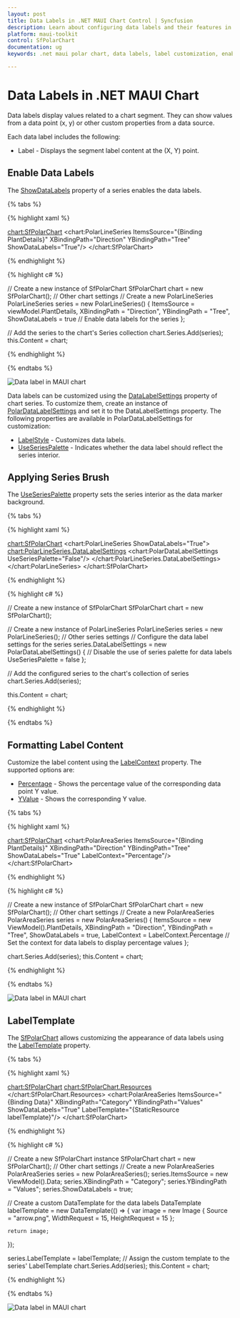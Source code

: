 ```yaml
---
layout: post
title: Data Labels in .NET MAUI Chart Control | Syncfusion
description: Learn about configuring data labels and their features in Syncfusion® .NET MAUI Chart (SfPolarChart).
platform: maui-toolkit
control: SfPolarChart
documentation: ug
keywords: .net maui polar chart, data labels, label customization, enabling data labels, series brush application, label formatting, label template, maui toolkit

---
```


# Data Labels in .NET MAUI Chart

Data labels display values related to a chart segment. They can show values from a data point (x, y) or other custom properties from a data source.

Each data label includes the following:

* Label - Displays the segment label content at the (X, Y) point.

## Enable Data Labels 

The [ShowDataLabels](https://help.syncfusion.com/cr/maui-toolkit/Syncfusion.Maui.Toolkit.Charts.ChartSeries.html#Syncfusion_Maui_Toolkit_Charts_ChartSeries_ShowDataLabels) property of a series enables the data labels.

{% tabs %}

{% highlight xaml %}

<chart:SfPolarChart>
    <!-- Other chart settings -->
    <chart:PolarLineSeries ItemsSource="{Binding PlantDetails}" 
                           XBindingPath="Direction" 
                           YBindingPath="Tree"
                           ShowDataLabels="True"/>
</chart:SfPolarChart>

{% endhighlight %}

{% highlight c# %}

// Create a new instance of SfPolarChart
SfPolarChart chart = new SfPolarChart();
// Other chart settings
// Create a new PolarLineSeries
PolarLineSeries series = new PolarLineSeries()
{
    ItemsSource = viewModel.PlantDetails,
    XBindingPath = "Direction",
    YBindingPath = "Tree",
    ShowDataLabels = true // Enable data labels for the series
};

// Add the series to the chart's Series collection
chart.Series.Add(series);
this.Content = chart;

{% endhighlight %}

{% endtabs %}

![Data label in MAUI chart](DataLabel_images/MAUI_polar_line_datalabel.png)

Data labels can be customized using the [DataLabelSettings](https://help.syncfusion.com/cr/maui-toolkit/Syncfusion.Maui.Toolkit.Charts.PolarSeries.html#Syncfusion_Maui_Toolkit_Charts_PolarSeries_DataLabelSettings) property of chart series. To customize them, create an instance of [PolarDataLabelSettings](https://help.syncfusion.com/cr/maui-toolkit/Syncfusion.Maui.Toolkit.Charts.PolarDataLabelSettings.html) and set it to the DataLabelSettings property. The following properties are available in PolarDataLabelSettings for customization:

* [LabelStyle](https://help.syncfusion.com/cr/maui-toolkit/Syncfusion.Maui.Toolkit.Charts.ChartDataLabelSettings.html#Syncfusion_Maui_Toolkit_Charts_ChartDataLabelSettings_LabelStyle) - Customizes data labels.
* [UseSeriesPalette](https://help.syncfusion.com/cr/maui-toolkit/Syncfusion.Maui.Toolkit.Charts.ChartDataLabelSettings.html#Syncfusion_Maui_Toolkit_Charts_ChartDataLabelSettings_UseSeriesPalette) - Indicates whether the data label should reflect the series interior.

## Applying Series Brush

The [UseSeriesPalette](https://help.syncfusion.com/cr/maui-toolkit/Syncfusion.Maui.Toolkit.Charts.ChartDataLabelSettings.html#Syncfusion_Maui_Toolkit_Charts_ChartDataLabelSettings_UseSeriesPalette) property sets the series interior as the data marker background.

{% tabs %}

{% highlight xaml %}

<chart:SfPolarChart>
    <!-- Other chart settings -->
    <chart:PolarLineSeries ShowDataLabels="True">
        <chart:PolarLineSeries.DataLabelSettings>
            <chart:PolarDataLabelSettings UseSeriesPalette="False"/>
        </chart:PolarLineSeries.DataLabelSettings>
    </chart:PolarLineSeries>
</chart:SfPolarChart>

{% endhighlight %}

{% highlight c# %}

// Create a new instance of SfPolarChart
SfPolarChart chart = new SfPolarChart();

// Create a new instance of PolarLineSeries
PolarLineSeries series = new PolarLineSeries();
// Other series settings
// Configure the data label settings for the series
series.DataLabelSettings = new PolarDataLabelSettings()
{
    // Disable the use of series palette for data labels
    UseSeriesPalette = false
};

// Add the configured series to the chart's collection of series
chart.Series.Add(series);

this.Content = chart;

{% endhighlight %}

{% endtabs %}

## Formatting Label Content

Customize the label content using the [LabelContext](https://help.syncfusion.com/cr/maui-toolkit/Syncfusion.Maui.Toolkit.Charts.LabelContext.html) property. The supported options are:

* [Percentage](https://help.syncfusion.com/cr/maui-toolkit/Syncfusion.Maui.Toolkit.Charts.LabelContext.html#Syncfusion_Maui_Toolkit_Charts_LabelContext_Percentage) - Shows the percentage value of the corresponding data point Y value.
* [YValue](https://help.syncfusion.com/cr/maui-toolkit/Syncfusion.Maui.Toolkit.Charts.LabelContext.html#Syncfusion_Maui_Toolkit_Charts_LabelContext_YValue) - Shows the corresponding Y value.

{% tabs %}

{% highlight xaml %}

<chart:SfPolarChart>
    <!-- Other chart settings -->
    <chart:PolarAreaSeries ItemsSource="{Binding PlantDetails}" 
                           XBindingPath="Direction" 
                           YBindingPath="Tree"
                           ShowDataLabels="True" 
                           LabelContext="Percentage"/>
</chart:SfPolarChart>

{% endhighlight %}

{% highlight c# %}

// Create a new instance of SfPolarChart
SfPolarChart chart = new SfPolarChart();
// Other chart settings
// Create a new PolarAreaSeries
PolarAreaSeries series = new PolarAreaSeries()
{
    ItemsSource = new ViewModel().PlantDetails,
    XBindingPath = "Direction",
    YBindingPath = "Tree",
    ShowDataLabels = true,
    LabelContext = LabelContext.Percentage // Set the context for data labels to display percentage values
};

chart.Series.Add(series);
this.Content = chart;

{% endhighlight %}

{% endtabs %}

![Data label in MAUI chart](DataLabel_images/MAUI_polar_datalabel_context.png)

## LabelTemplate

The [SfPolarChart](https://help.syncfusion.com/cr/maui-toolkit/Syncfusion.Maui.Toolkit.Charts.SfPolarChart.html) allows customizing the appearance of data labels using the [LabelTemplate](https://help.syncfusion.com/cr/maui-toolkit/Syncfusion.Maui.Toolkit.Charts.ChartSeries.html#Syncfusion_Maui_Toolkit_Charts_ChartSeries_LabelTemplate) property.

{% tabs %}

{% highlight xaml %}

<chart:SfPolarChart>
    <chart:SfPolarChart.Resources>
        <DataTemplate x:Key="labelTemplate">
            <HorizontalStackLayout Spacing="5">
                <Label Text="{Binding Item.Values}" VerticalOptions="Center" FontSize="15"/>
                <Image Source="arrow.png" WidthRequest="15" HeightRequest="15"/>
            </HorizontalStackLayout>
        </DataTemplate>
    </chart:SfPolarChart.Resources>
    <!-- Other chart settings -->
    <chart:PolarAreaSeries ItemsSource="{Binding Data}" XBindingPath="Category" YBindingPath="Values"
                           ShowDataLabels="True" LabelTemplate="{StaticResource labelTemplate}"/>
</chart:SfPolarChart>

{% endhighlight %}

{% highlight c# %}

// Create a new SfPolarChart instance
SfPolarChart chart = new SfPolarChart();
// Other chart settings
// Create a new PolarAreaSeries
PolarAreaSeries series = new PolarAreaSeries();
series.ItemsSource = new ViewModel().Data;
series.XBindingPath = "Category";
series.YBindingPath = "Values";
series.ShowDataLabels = true;

// Create a custom DataTemplate for the data labels
DataTemplate labelTemplate = new DataTemplate(() =>
{
    var image = new Image
    {
        Source = "arrow.png",
        WidthRequest = 15,
        HeightRequest = 15
    };

    return image;
});

series.LabelTemplate = labelTemplate; // Assign the custom template to the series' LabelTemplate
chart.Series.Add(series);
this.Content = chart;

{% endhighlight %}

{% endtabs %}

![Data label in MAUI chart](DataLabel_images/MAUI_polar_datalabel_template.png)